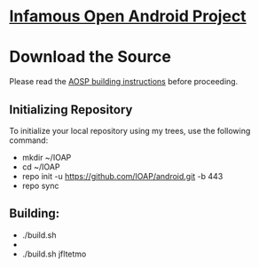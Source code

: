 [Infamous Open Android Project](http://www.infamousdevelopment.com/)
====================================


Download the Source
===================

Please read the [AOSP building instructions](http://source.android.com/source/index.html) before proceeding.

Initializing Repository
-----------------------

To initialize your local repository using my trees, use the following command:

*   mkdir ~/IOAP
*   cd ~/IOAP
*   repo init -u https://github.com/IOAP/android.git -b 443
*   repo sync


Building:
----------

*   ./build.sh <device>
*
*   ./build.sh jfltetmo

